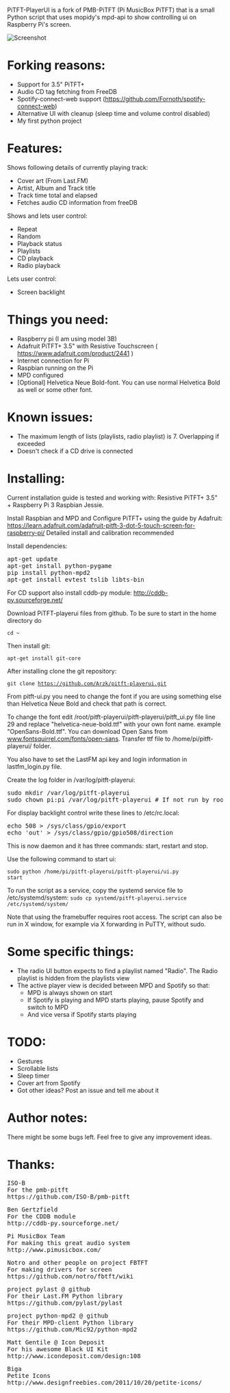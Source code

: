 PiTFT-PlayerUI is a fork of PMB-PiTFT (Pi MusicBox PiTFT) that is a small Python script that uses mopidy's mpd-api to show controlling ui on Raspberry Pi's screen.

![Screenshot](https://dl.dropboxusercontent.com/u/15996443/github/pitft-playerui.png)

Forking reasons:
===========
- Support for 3.5" PiTFT+
- Audio CD tag fetching from FreeDB
- Spotify-connect-web support (https://github.com/Fornoth/spotify-connect-web)
- Alternative UI with cleanup (sleep time and volume control disabled) 
- My first python project
 
Features:
===========
Shows following details of currently playing track:
- Cover art (From Last.FM)
- Artist, Album and Track title
- Track time total and elapsed
- Fetches audio CD information from freeDB

Shows and lets user control:
- Repeat
- Random
- Playback status
- Playlists
- CD playback
- Radio playback

Lets user control:
- Screen backlight

Things you need:
=================
- Raspberry pi (I am using model 3B)
- Adafruit PiTFT+ 3.5" with Resistive Touchscreen ( https://www.adafruit.com/product/2441 )
- Internet connection for Pi
- Raspbian running on the Pi
- MPD configured
- [Optional] Helvetica Neue Bold-font. You can use normal Helvetica Bold as well or some other font.

Known issues:
==============
- The maximum length of lists (playlists, radio playlist) is 7. Overlapping if exceeded
- Doesn't check if a CD drive is connected

Installing:
===========
Current installation guide is tested and working with: Resistive PiTFT+ 3.5" + Raspberry Pi 3 Raspbian Jessie.

Install Raspbian and MPD and Configure PiTFT+ using the guide by Adafruit: https://learn.adafruit.com/adafruit-pitft-3-dot-5-touch-screen-for-raspberry-pi/ 
Detailed install and calibration recommended

Install dependencies:
<pre>apt-get update
apt-get install python-pygame
pip install python-mpd2
apt-get install evtest tslib libts-bin</pre>

For CD support also install cddb-py module:
http://cddb-py.sourceforge.net/

Download PiTFT-playerui files from github.
To be sure to start in the home directory do

<code>cd ~</code>

Then install git:

<code>apt-get install git-core</code>

After installing clone the git repository:

<code>git clone https://github.com/Arzk/pitft-playerui.git</code>

From pitft-ui.py you need to change the font if you are using something else than Helvetica Neue Bold and check that path is correct.

To change the font edit /root/pitft-playerui/pitft-playerui/pitft_ui.py file line 29 and replace "helvetica-neue-bold.ttf" with your own font name. example "OpenSans-Bold.ttf". You can download Open Sans from www.fontsquirrel.com/fonts/open-sans. Transfer ttf file to /home/pi/pitft-playerui/ folder.

You also have to set the LastFM api key and login information in lastfm_login.py file.

Create the log folder in /var/log/pitft-playerui:
<pre>sudo mkdir /var/log/pitft-playerui
sudo chown pi:pi /var/log/pitft-playerui # If not run by root</pre>

For display backlight control write these lines to /etc/rc.local:
<pre>echo 508 > /sys/class/gpio/export
echo 'out' > /sys/class/gpio/gpio508/direction</pre>

This is now daemon and it has three commands: start, restart and stop.

Use the following command to start ui:

<code>sudo python /home/pi/pitft-playerui/pitft-playerui/ui.py start</code>

To run the script as a service, copy the systemd service file to /etc/systemd/system:
<code>sudo cp systemd/pitft-playerui.service /etc/systemd/system/</code>

Note that using the framebuffer requires root access. The script can also be run in X window, for example via X forwarding in PuTTY, without sudo.

Some specific things:
=========
- The radio UI button expects to find a playlist named "Radio". The Radio playlist is hidden from the playlists view
- The active player view is decided between MPD and Spotify so that:
	- MPD is always shown on start
	- If Spotify is playing and MPD starts playing, pause Spotify and switch to MPD
	- And vice versa if Spotify starts playing

TODO:
=========
- Gestures
- Scrollable lists
- Sleep timer
- Cover art from Spotify
- Got other ideas? Post an issue and tell me about it

Author notes:
=============

There might be some bugs left. Feel free to give any improvement ideas.

Thanks:
===========
<pre>ISO-B
For the pmb-pitft
https://github.com/ISO-B/pmb-pitft</pre>

<pre>Ben Gertzfield
For the CDDB module
http://cddb-py.sourceforge.net/</pre>

<pre>Pi MusicBox Team
For making this great audio system
http://www.pimusicbox.com/</pre>

<pre>Notro and other people on project FBTFT
For making drivers for screen
https://github.com/notro/fbtft/wiki</pre>

<pre>project pylast @ github
For their Last.FM Python library
https://github.com/pylast/pylast</pre>

<pre>project python-mpd2 @ github
For their MPD-client Python library
https://github.com/Mic92/python-mpd2</pre>

<pre>Matt Gentile @ Icon Deposit
For his awesome Black UI Kit
http://www.icondeposit.com/design:108</pre>

<pre>Biga
Petite Icons
http://www.designfreebies.com/2011/10/20/petite-icons/</pre>
